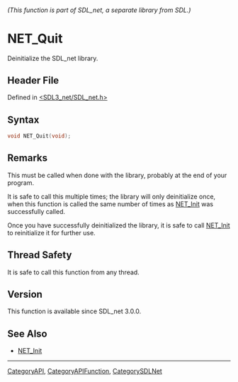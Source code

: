 ###### (This function is part of SDL_net, a separate library from SDL.)
# NET_Quit

Deinitialize the SDL_net library.

## Header File

Defined in [<SDL3_net/SDL_net.h>](https://github.com/libsdl-org/SDL_net/blob/main/include/SDL3_net/SDL_net.h)

## Syntax

```c
void NET_Quit(void);
```

## Remarks

This must be called when done with the library, probably at the end of your
program.

It is safe to call this multiple times; the library will only deinitialize
once, when this function is called the same number of times as
[NET_Init](NET_Init) was successfully called.

Once you have successfully deinitialized the library, it is safe to call
[NET_Init](NET_Init) to reinitialize it for further use.

## Thread Safety

It is safe to call this function from any thread.

## Version

This function is available since SDL_net 3.0.0.

## See Also

- [NET_Init](NET_Init)

----
[CategoryAPI](CategoryAPI), [CategoryAPIFunction](CategoryAPIFunction), [CategorySDLNet](CategorySDLNet)

